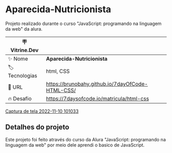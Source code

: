 # Aparecida-Nutricionista

Projeto realizado durante o curso "JavaScript: programando na linguagem da web" da alura.


| :placard: Vitrine.Dev |     |
| -------------  | --- |
| :sparkles: Nome        | **Aparecida-Nutricionista**
| :label: Tecnologias | html, CSS
| :rocket: URL         |https://brunobahy.github.io/7dayOfCode-HTML-CSS/
| :fire: Desafio     | https://7daysofcode.io/matricula/html-css

<!-- Inserir imagem com a #vitrinedev ao final do link -->
[Captura de tela 2022-11-10 101033](https://user-images.githubusercontent.com/110056385/201100430-a89e799e-4fec-4720-8b66-6ddedb089d2e.png)

## Detalhes do projeto

Este projeto foi feito através do curso da Alura "JavaScript: programando na linguagem da web" por meio dele aprendi o basico de JavaScript.


